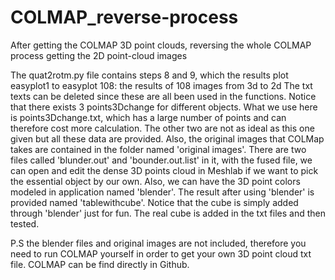 # COLMAP_reverse-process
After getting the COLMAP 3D point clouds, reversing the whole COLMAP process getting the 2D point-cloud images

The quat2rotm.py file contains steps 8 and 9, which the results plot easyplot1 to easyplot 108: the results of 
108 images from 3d to 2d
The txt texts can be deleted since these are all been used in the functions.
Notice that there exists 3 points3Dchange for different objects. What we use here is points3Dchange.txt,
which has a large number of points and can therefore cost more calculation. The other two are not as ideal 
as this one given but all these data are provided.
Also, the original images that COLMap takes are contained in the folder named 'original images'. There are 
two files called 'blunder.out' and 'bounder.out.list' in it, with the fused file, we can open and edit the 
dense 3D points cloud in Meshlab if we want to pick the essential object by our own. Also, we can have the 
3D point colors modeled in application named 'blender'. The result after using 'blender' is provided named
'tablewithcube'. Notice that the cube is simply added through 'blender' just for fun. The real cube is added
in the txt files and then tested.


P.S the blender files and original images are not included, therefore you need to run COLMAP yourself in order to
get your own 3D point cloud txt file. COLMAP can be find directly in Github.
